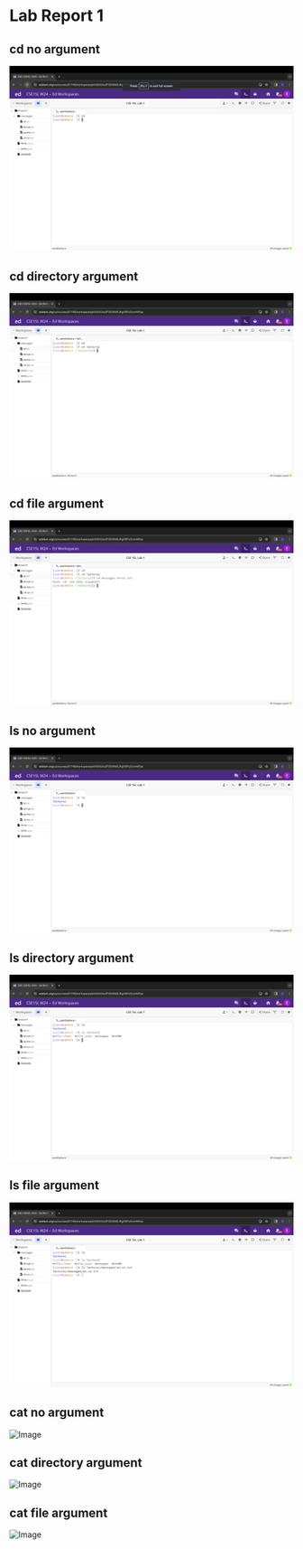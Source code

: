 # Lab Report 1
## cd no argument
![Image](https://github.com/efang5/cse15l-lab-reports/blob/main/Screenshot%202024-01-10%20at%201.09.53%20PM.png?raw=true)
## cd directory argument
![Image](https://github.com/efang5/cse15l-lab-reports/blob/main/Screenshot%202024-01-10%20at%201.10.55%20PM.png?raw=true)
## cd file argument
![Image](https://github.com/efang5/cse15l-lab-reports/blob/main/Screenshot%202024-01-10%20at%201.11.09%20PM.png?raw=true)
## ls no argument
![Image](https://github.com/efang5/cse15l-lab-reports/blob/main/Screenshot%202024-01-10%20at%201.29.51%20PM.png?raw=true)
## ls directory argument
![Image](https://github.com/efang5/cse15l-lab-reports/blob/main/Screenshot%202024-01-10%20at%201.30.01%20PM.png?raw=true)
## ls file argument
![Image](https://github.com/efang5/cse15l-lab-reports/blob/main/Screenshot%202024-01-10%20at%201.32.34%20PM.png?raw=true)
## cat no argument
![Image]()
## cat directory argument
![Image]()
## cat file argument
![Image]()

